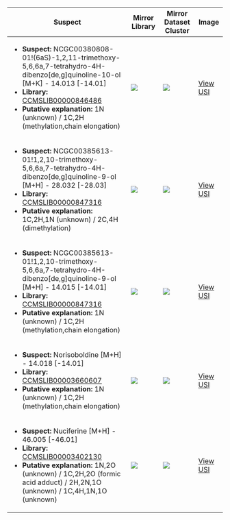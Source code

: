 Suspect | Mirror Library | Mirror Dataset Cluster | Image
--- | --- | --- | ---
<ul><li><b>Suspect:</b> NCGC00380808-01!(6aS)-1,2,11-trimethoxy-5,6,6a,7-tetrahydro-4H-dibenzo[de,g]quinoline-10-ol [M+K] -  14.013 [-14.01]</li><li><b>Library:</b> [CCMSLIB00000846486](https://gnps.ucsd.edu/ProteoSAFe/gnpslibraryspectrum.jsp?SpectrumID=CCMSLIB00000846486)</li><li><b>Putative explanation:</b> 1N (unknown) / 1C,2H (methylation,chain elongation)</li></ul> | ![](https://metabolomics-usi.ucsd.edu/svg/mirror?usi1=mzspec:MSV000080492:C11_GC11_01_2623.mzML:scan:312&usi2=mzspec:GNPSLIBRARY:CCMSLIB00000846486&mz_min=50&mz_max=500) | ![](https://metabolomics-usi.ucsd.edu/svg/mirror?usi1=mzspec:MSV000080492:C11_GC11_01_2623.mzML:scan:312&usi2=mzspec:MSV000084314:MSV000080492.mgf:scan:87726&mz_min=50&mz_max=500) | [View USI](https://metabolomics-usi.ucsd.edu/svg/?usi=mzspec:MSV000080492:C11_GC11_01_2623.mzML:scan:312&mz_min=50&mz_max=500)
<ul><li><b>Suspect:</b> NCGC00385613-01!1,2,10-trimethoxy-5,6,6a,7-tetrahydro-4H-dibenzo[de,g]quinoline-9-ol [M+H] -  28.032 [-28.03]</li><li><b>Library:</b> [CCMSLIB00000847316](https://gnps.ucsd.edu/ProteoSAFe/gnpslibraryspectrum.jsp?SpectrumID=CCMSLIB00000847316)</li><li><b>Putative explanation:</b> 1C,2H,1N (unknown) / 2C,4H (dimethylation)</li></ul> | ![](https://metabolomics-usi.ucsd.edu/svg/mirror?usi1=mzspec:MSV000082796:KP_200_Positive.mzML:scan:1331&usi2=mzspec:GNPSLIBRARY:CCMSLIB00000847316&mz_min=50&mz_max=500) | ![](https://metabolomics-usi.ucsd.edu/svg/mirror?usi1=mzspec:MSV000082796:KP_200_Positive.mzML:scan:1331&usi2=mzspec:MSV000084314:MSV000082796.mgf:scan:252579&mz_min=50&mz_max=500) | [View USI](https://metabolomics-usi.ucsd.edu/svg/?usi=mzspec:MSV000082796:KP_200_Positive.mzML:scan:1331&mz_min=50&mz_max=500)
<ul><li><b>Suspect:</b> NCGC00385613-01!1,2,10-trimethoxy-5,6,6a,7-tetrahydro-4H-dibenzo[de,g]quinoline-9-ol [M+H] -  14.015 [-14.01]</li><li><b>Library:</b> [CCMSLIB00000847316](https://gnps.ucsd.edu/ProteoSAFe/gnpslibraryspectrum.jsp?SpectrumID=CCMSLIB00000847316)</li><li><b>Putative explanation:</b> 1N (unknown) / 1C,2H (methylation,chain elongation)</li></ul> | ![](https://metabolomics-usi.ucsd.edu/svg/mirror?usi1=mzspec:MSV000082796:KP_242_Positive.mzML:scan:1406&usi2=mzspec:GNPSLIBRARY:CCMSLIB00000847316&mz_min=50&mz_max=500) | ![](https://metabolomics-usi.ucsd.edu/svg/mirror?usi1=mzspec:MSV000082796:KP_242_Positive.mzML:scan:1406&usi2=mzspec:MSV000084314:MSV000082796.mgf:scan:252579&mz_min=50&mz_max=500) | [View USI](https://metabolomics-usi.ucsd.edu/svg/?usi=mzspec:MSV000082796:KP_242_Positive.mzML:scan:1406&mz_min=50&mz_max=500)
<ul><li><b>Suspect:</b> Norisoboldine [M+H] -  14.018 [-14.01]</li><li><b>Library:</b> [CCMSLIB00003660607](https://gnps.ucsd.edu/ProteoSAFe/gnpslibraryspectrum.jsp?SpectrumID=CCMSLIB00003660607)</li><li><b>Putative explanation:</b> 1N (unknown) / 1C,2H (methylation,chain elongation)</li></ul> | ![](https://metabolomics-usi.ucsd.edu/svg/mirror?usi1=mzspec:MSV000080554:E4_RE4_01_8127.mzML:scan:423&usi2=mzspec:GNPSLIBRARY:CCMSLIB00003660607&mz_min=50&mz_max=500) | ![](https://metabolomics-usi.ucsd.edu/svg/mirror?usi1=mzspec:MSV000080554:E4_RE4_01_8127.mzML:scan:423&usi2=mzspec:MSV000084314:MSV000080554.mgf:scan:43370&mz_min=50&mz_max=500) | [View USI](https://metabolomics-usi.ucsd.edu/svg/?usi=mzspec:MSV000080554:E4_RE4_01_8127.mzML:scan:423&mz_min=50&mz_max=500)
<ul><li><b>Suspect:</b> Nuciferine [M+H] -  46.005 [-46.01]</li><li><b>Library:</b> [CCMSLIB00003402130](https://gnps.ucsd.edu/ProteoSAFe/gnpslibraryspectrum.jsp?SpectrumID=CCMSLIB00003402130)</li><li><b>Putative explanation:</b> 1N,2O (unknown) / 1C,2H,2O (formic acid adduct) / 2H,2N,1O (unknown) / 1C,4H,1N,1O (unknown)</li></ul> | ![](https://metabolomics-usi.ucsd.edu/svg/mirror?usi1=mzspec:MSV000082796:KP_242_Positive.mzML:scan:1406&usi2=mzspec:GNPSLIBRARY:CCMSLIB00003402130&mz_min=50&mz_max=500) | ![](https://metabolomics-usi.ucsd.edu/svg/mirror?usi1=mzspec:MSV000082796:KP_242_Positive.mzML:scan:1406&usi2=mzspec:MSV000084314:MSV000082796.mgf:scan:218287&mz_min=50&mz_max=500) | [View USI](https://metabolomics-usi.ucsd.edu/svg/?usi=mzspec:MSV000082796:KP_242_Positive.mzML:scan:1406&mz_min=50&mz_max=500)